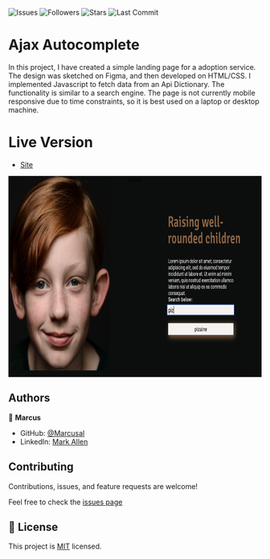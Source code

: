 ![Issues](https://img.shields.io/github/issues/marcusal/ajax-autocomplete?style=for-the-badge)
![Followers](https://img.shields.io/github/followers/marcusal?style=for-the-badge)
![Stars](https://img.shields.io/github/stars/marcusal?style=for-the-badge)
![Last Commit](https://img.shields.io/github/last-commit/marcusal//ajax-autocomplete/main?style=for-the-badge)

# Ajax Autocomplete
In this project, I have created a simple landing page for a adoption service. The design was sketched on Figma, and then developed on HTML/CSS.
I implemented Javascript to fetch data from an Api Dictionary. The functionality is similar to a search engine. 
The page is not currently mobile responsive due to time constraints, so it is best used on a laptop or desktop machine.

# Live Version

- [Site](https://marcusal.github.io/Ajax-Autocomplete/)

<img align="center" alt="Screenshot" height="400px" src="Screenshot 2021-05-19 at 15.27.44.png"/>

## Authors

👤 **Marcus**

- GitHub: [@Marcusal](https://github.com/Marcusal)
- LinkedIn: [Mark Allen](https://www.linkedin.com/in/marcusa999/)


## Contributing

Contributions, issues, and feature requests are welcome!

Feel free to check the [issues page](https://github.com/Marcusal//ajax-autocomplete/issues)

## 📝 License

This project is [MIT](LICENSE) licensed.

